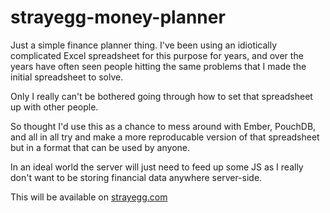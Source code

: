 strayegg-money-planner
======================

Just a simple finance planner thing.  I've been using an idiotically complicated Excel spreadsheet for
this purpose for years, and over the years have often seen people hitting the same problems that I made
the initial spreadsheet to solve.

Only I really can't be bothered going through how to set that spreadsheet up with other people.

So thought I'd use this as a chance to mess around with Ember, PouchDB, and all in all try and make a
more reproducable version of that spreadsheet but in a format that can be used by anyone.

In an ideal world the server will just need to feed up some JS as I really don't want to be storing
financial data anywhere server-side.

This will be available on [strayegg.com](http://www.strayegg.com)